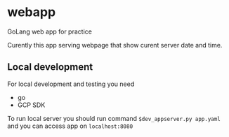 # webapp
GoLang web app for practice

Curently this app serving webpage that show curent server date and time.

## Local development 
For local development and testing you need 
 * go 
 * GCP SDK

 To run local server you should run command
 ``` $dev_appserver.py app.yaml ```
 and you can access app on ```localhost:8080```
